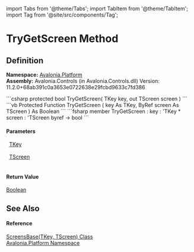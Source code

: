 import Tabs from '@theme/Tabs'; 
import TabItem from '@theme/TabItem'; 
import Tag from '@site/src/components/Tag'; 

# TryGetScreen Method




## Definition
**Namespace:** <a href="N_Avalonia_Platform">Avalonia.Platform</a>  
**Assembly:** Avalonia.Controls (in Avalonia.Controls.dll) Version: 11.2.0+68ab391c0a3653e0722638e29fcbd9633c7fd386

<Tabs groupId="api-code-preview">
<TabItem value="csharp" label="C#">
```csharp
protected bool TryGetScreen(
	TKey key,
	out TScreen screen
)
```
</TabItem>
<TabItem value="vb" label="VB">
```vb
Protected Function TryGetScreen ( 
	key As TKey,
	<OutAttribute> ByRef screen As TScreen
) As Boolean
```
</TabItem>
<TabItem value="fsharp" label="F#">
```fsharp
member TryGetScreen : 
        key : 'TKey * 
        screen : 'TScreen byref -> bool 
```
</TabItem>
</Tabs>



#### Parameters
<dl><dt>  <a href="T_Avalonia_Platform_ScreensBase_2">TKey</a></dt><dd> </dd><dt>  <a href="T_Avalonia_Platform_ScreensBase_2">TScreen</a></dt><dd> </dd></dl>

#### Return Value
<a href="https://learn.microsoft.com/dotnet/api/system.boolean" target="_blank" rel="noopener noreferrer">Boolean</a>

## See Also


#### Reference
<a href="T_Avalonia_Platform_ScreensBase_2">ScreensBase(TKey, TScreen) Class</a>  
<a href="N_Avalonia_Platform">Avalonia.Platform Namespace</a>  
